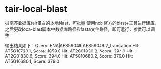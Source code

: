 # tair-local-blast
拟南芥数据库tair蛋白的本地blast，可批量
使用ncbi官方的blast+工具进行建库，之后更改loca-blast脚本中数据库路径和fasta文件路径，即可运行，参数可以调整

输出结果如下：Query: ENA|AES59049|AES59049.2_translation
	Hit: AT5G10720.1, Score: 1858.0
	Hit: AT2G01830.2, Score: 394.0
	Hit: AT2G01830.6, Score: 394.0
	Hit: AT5G10680.2, Score: 379.0
	Hit: AT5G10680.1, Score: 379.0
